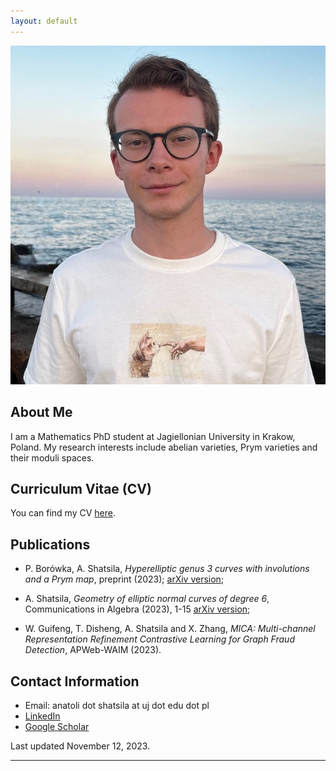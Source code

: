 ```yaml
---
layout: default
---
```



![Anatoli Shatsila](profile_photo.jpg)

## About Me

I am a Mathematics PhD student at Jagiellonian University in Krakow, Poland. My research interests include abelian varieties, Prym varieties and their moduli spaces.

## Curriculum Vitae (CV)

You can find my CV [here](cv.pdf).

## Publications

- P. Borówka, A. Shatsila, *Hyperelliptic genus 3 curves with involutions and a Prym map*, preprint (2023); [arXiv version](https://arxiv.org/abs/2308.07038);

- A. Shatsila, *Geometry of elliptic normal curves of degree 6*, Communications in Algebra (2023), 1-15 [arXiv version](https://arxiv.org/abs/2203.11672);

- W. Guifeng, T. Disheng, A. Shatsila and X. Zhang, *MICA: Multi-channel Representation Refinement Contrastive Learning for Graph Fraud Detection*, APWeb-WAIM (2023).

## Contact Information

- Email: anatoli dot shatsila at uj dot edu dot pl
- [LinkedIn](https://www.linkedin.com/in/anatoli-shatsila-392b5b206/)
- [Google Scholar](https://scholar.google.com/citations?user=Ka-_WPcAAAAJ&hl=en)

Last updated November 12, 2023.

---
